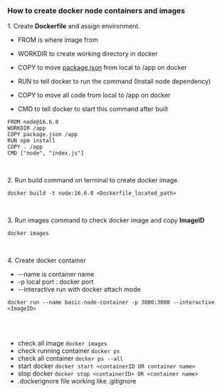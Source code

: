 <h3>How to create docker node containers and images</h3>

<p>
    1. Create <b>Dockerfile</b> and assign environment.
    <ul>
       <li><p>FROM is where image from</p></li>
       <li><p>WORKDIR to create working directory in docker</p></li>
       <li><p>COPY to move <u>package.json</u> from local to /app on docker</p></li>
       <li><p>RUN to tell docker to run the command (Install node dependency)</p></li>
       <li><p>COPY to move all code from local to /app on docker</p></li>
       <li>
       <p>CMD to tell docker to start this command after built</p>
       </li>
    </ul>
</p>

```
FROM node@16.6.0
WORKDIR /app
COPY package.json /app
RUN npm install
COPY . /app
CMD ["node", "index.js"]
```

<br />
<p>2. Run build command on terminal to create docker image.</p>

```
docker build -t node:16.6.0 <Dockerfile_located_path>
```

<br />
<p>3. Run images command to check docker image and copy <b>ImageID</b></p>

```
docker images
```

<br />
<p>4. Create docker container
<ul>
<li>--name is container name</li>
<li>
-p local port : docker port</li>
<li>
--interactive run with docker attach mode</li></ul></p>

```
docker run --name basic-node-container -p 3000:3000 --interactive <ImageID>
```

<br />
<br />

- check all image ```docker images```
- check running container ```docker ps```
- check all container ```docker ps --all```
- start docker ```docker start <containerID OR container name>```
- stop docker ```docker stop <containerID> OR <container name>```
- .dockerignore file working like .gitignore